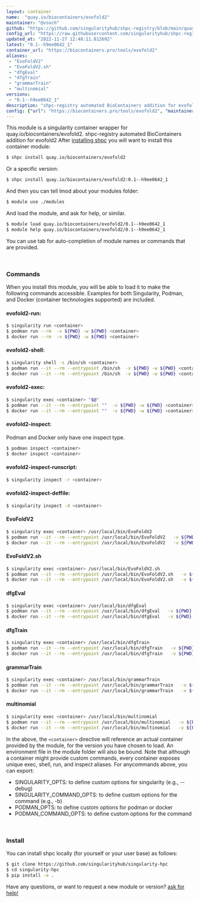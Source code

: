 ```yaml
---
layout: container
name:  "quay.io/biocontainers/evofold2"
maintainer: "@vsoch"
github: "https://github.com/singularityhub/shpc-registry/blob/main/quay.io/biocontainers/evofold2/container.yaml"
config_url: "https://raw.githubusercontent.com/singularityhub/shpc-registry/main/quay.io/biocontainers/evofold2/container.yaml"
updated_at: "2022-11-27 12:48:11.812692"
latest: "0.1--h9ee0642_1"
container_url: "https://biocontainers.pro/tools/evofold2"
aliases:
 - "EvoFoldV2"
 - "EvoFoldV2.sh"
 - "dfgEval"
 - "dfgTrain"
 - "grammarTrain"
 - "multinomial"
versions:
 - "0.1--h9ee0642_1"
description: "shpc-registry automated BioContainers addition for evofold2"
config: {"url": "https://biocontainers.pro/tools/evofold2", "maintainer": "@vsoch", "description": "shpc-registry automated BioContainers addition for evofold2", "latest": {"0.1--h9ee0642_1": "sha256:e26b87878f6d9ba32d93148118a255b3a0a48f43361f875c54f2243f48485d6e"}, "tags": {"0.1--h9ee0642_1": "sha256:e26b87878f6d9ba32d93148118a255b3a0a48f43361f875c54f2243f48485d6e"}, "docker": "quay.io/biocontainers/evofold2", "aliases": {"EvoFoldV2": "/usr/local/bin/EvoFoldV2", "EvoFoldV2.sh": "/usr/local/bin/EvoFoldV2.sh", "dfgEval": "/usr/local/bin/dfgEval", "dfgTrain": "/usr/local/bin/dfgTrain", "grammarTrain": "/usr/local/bin/grammarTrain", "multinomial": "/usr/local/bin/multinomial"}}
---
```


This module is a singularity container wrapper for quay.io/biocontainers/evofold2.
shpc-registry automated BioContainers addition for evofold2
After [installing shpc](#install) you will want to install this container module:


```bash
$ shpc install quay.io/biocontainers/evofold2
```

Or a specific version:

```bash
$ shpc install quay.io/biocontainers/evofold2:0.1--h9ee0642_1
```

And then you can tell lmod about your modules folder:

```bash
$ module use ./modules
```

And load the module, and ask for help, or similar.

```bash
$ module load quay.io/biocontainers/evofold2/0.1--h9ee0642_1
$ module help quay.io/biocontainers/evofold2/0.1--h9ee0642_1
```

You can use tab for auto-completion of module names or commands that are provided.

<br>

### Commands

When you install this module, you will be able to load it to make the following commands accessible.
Examples for both Singularity, Podman, and Docker (container technologies supported) are included.

#### evofold2-run:

```bash
$ singularity run <container>
$ podman run --rm  -v ${PWD} -w ${PWD} <container>
$ docker run --rm  -v ${PWD} -w ${PWD} <container>
```

#### evofold2-shell:

```bash
$ singularity shell -s /bin/sh <container>
$ podman run --it --rm --entrypoint /bin/sh  -v ${PWD} -w ${PWD} <container>
$ docker run --it --rm --entrypoint /bin/sh  -v ${PWD} -w ${PWD} <container>
```

#### evofold2-exec:

```bash
$ singularity exec <container> "$@"
$ podman run --it --rm --entrypoint ""  -v ${PWD} -w ${PWD} <container> "$@"
$ docker run --it --rm --entrypoint ""  -v ${PWD} -w ${PWD} <container> "$@"
```

#### evofold2-inspect:

Podman and Docker only have one inspect type.

```bash
$ podman inspect <container>
$ docker inspect <container>
```

#### evofold2-inspect-runscript:

```bash
$ singularity inspect -r <container>
```

#### evofold2-inspect-deffile:

```bash
$ singularity inspect -d <container>
```


#### EvoFoldV2

```bash
$ singularity exec <container> /usr/local/bin/EvoFoldV2
$ podman run --it --rm --entrypoint /usr/local/bin/EvoFoldV2   -v ${PWD} -w ${PWD} <container> -c " $@"
$ docker run --it --rm --entrypoint /usr/local/bin/EvoFoldV2   -v ${PWD} -w ${PWD} <container> -c " $@"
```


#### EvoFoldV2.sh

```bash
$ singularity exec <container> /usr/local/bin/EvoFoldV2.sh
$ podman run --it --rm --entrypoint /usr/local/bin/EvoFoldV2.sh   -v ${PWD} -w ${PWD} <container> -c " $@"
$ docker run --it --rm --entrypoint /usr/local/bin/EvoFoldV2.sh   -v ${PWD} -w ${PWD} <container> -c " $@"
```


#### dfgEval

```bash
$ singularity exec <container> /usr/local/bin/dfgEval
$ podman run --it --rm --entrypoint /usr/local/bin/dfgEval   -v ${PWD} -w ${PWD} <container> -c " $@"
$ docker run --it --rm --entrypoint /usr/local/bin/dfgEval   -v ${PWD} -w ${PWD} <container> -c " $@"
```


#### dfgTrain

```bash
$ singularity exec <container> /usr/local/bin/dfgTrain
$ podman run --it --rm --entrypoint /usr/local/bin/dfgTrain   -v ${PWD} -w ${PWD} <container> -c " $@"
$ docker run --it --rm --entrypoint /usr/local/bin/dfgTrain   -v ${PWD} -w ${PWD} <container> -c " $@"
```


#### grammarTrain

```bash
$ singularity exec <container> /usr/local/bin/grammarTrain
$ podman run --it --rm --entrypoint /usr/local/bin/grammarTrain   -v ${PWD} -w ${PWD} <container> -c " $@"
$ docker run --it --rm --entrypoint /usr/local/bin/grammarTrain   -v ${PWD} -w ${PWD} <container> -c " $@"
```


#### multinomial

```bash
$ singularity exec <container> /usr/local/bin/multinomial
$ podman run --it --rm --entrypoint /usr/local/bin/multinomial   -v ${PWD} -w ${PWD} <container> -c " $@"
$ docker run --it --rm --entrypoint /usr/local/bin/multinomial   -v ${PWD} -w ${PWD} <container> -c " $@"
```



In the above, the `<container>` directive will reference an actual container provided
by the module, for the version you have chosen to load. An environment file in the
module folder will also be bound. Note that although a container
might provide custom commands, every container exposes unique exec, shell, run, and
inspect aliases. For anycommands above, you can export:

 - SINGULARITY_OPTS: to define custom options for singularity (e.g., --debug)
 - SINGULARITY_COMMAND_OPTS: to define custom options for the command (e.g., -b)
 - PODMAN_OPTS: to define custom options for podman or docker
 - PODMAN_COMMAND_OPTS: to define custom options for the command

<br>

### Install

You can install shpc locally (for yourself or your user base) as follows:

```bash
$ git clone https://github.com/singularityhub/singularity-hpc
$ cd singularity-hpc
$ pip install -e .
```

Have any questions, or want to request a new module or version? [ask for help!](https://github.com/singularityhub/singularity-hpc/issues)